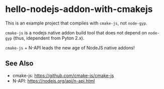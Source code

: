 # hello-nodejs-addon-with-cmakejs

This is an example project that compiles with `cmake-js`, not `node-gyp`.

`cmake-js` is a nodejs native addon build tool that does not depend on `node-gyp` (thus, idependent from Pyton 2.x).

`cmake-js` + N-API leads the new age of NodeJS native addons!

## See Also

* cmake-js: https://github.com/cmake-js/cmake-js
* N-API: https://nodejs.org/api/n-api.html

